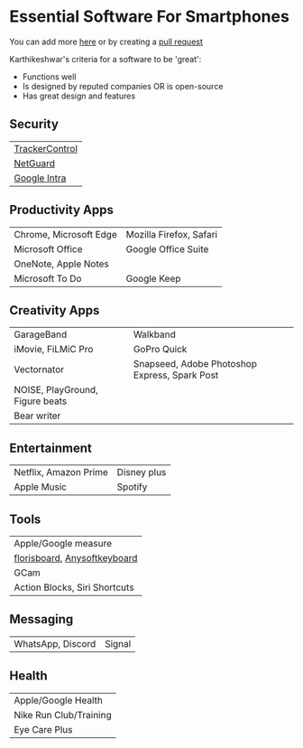 # Essential Software For Smartphones

You can add more [here](https://github.com/Karthikeshwar1/Karthikeshwar1/issues) or by creating a [pull request](https://docs.github.com/en/desktop/contributing-and-collaborating-using-github-desktop/working-with-your-remote-repository-on-github-or-github-enterprise/creating-an-issue-or-pull-request)

Karthikeshwar's criteria for a software to be 'great':

- Functions well
- Is designed by reputed companies OR is open-source
- Has great design and features

## Security

|                                               |
| --------------------------------------------- |
| [TrackerControl](https://trackercontrol.org/) |
| [NetGuard](https://netguard.me/)              |
| [Google Intra](https://getintra.org/#)        |

## Productivity Apps

|                        |                         |
| ---------------------- | ----------------------- |
| Chrome, Microsoft Edge | Mozilla Firefox, Safari |
| Microsoft Office       | Google Office Suite     |
| OneNote, Apple Notes   |                         |
| Microsoft To Do        | Google Keep             |

## Creativity Apps

|                                 |                                               |
| ------------------------------- | --------------------------------------------- |
| GarageBand                      | Walkband                                      |
| iMovie, FiLMiC Pro              | GoPro Quick                                   |
| Vectornator                     | Snapseed, Adobe Photoshop Express, Spark Post |
| NOISE, PlayGround, Figure beats |
| Bear writer                     |                                               |

## Entertainment

|                       |             |
| --------------------- | ----------- |
| Netflix, Amazon Prime | Disney plus |
| Apple Music           | Spotify     |

## Tools

|                                                                                                                  |
| ---------------------------------------------------------------------------------------------------------------- |
| Apple/Google measure                                                                                             |
| [florisboard](https://github.com/florisboard/florisboard), [Anysoftkeyboard](https://anysoftkeyboard.github.io/) |
| GCam                                                                                                             |
| Action Blocks, Siri Shortcuts                                                                                    |

## Messaging

|                   |        |
| ----------------- | ------ |
| WhatsApp, Discord | Signal |

## Health

|                        |
| ---------------------- |
| Apple/Google Health    |
| Nike Run Club/Training |
| Eye Care Plus          |
